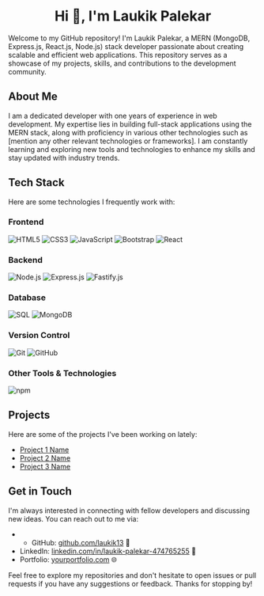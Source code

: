 <h1 align="center">Hi 👋, I'm Laukik Palekar</h1>

Welcome to my GitHub repository! I'm Laukik Palekar, a MERN (MongoDB, Express.js, React.js, Node.js) stack developer passionate about creating scalable and efficient web applications. This repository serves as a showcase of my projects, skills, and contributions to the development community.

## About Me

I am a dedicated developer with one years of experience in web development. My expertise lies in building full-stack applications using the MERN stack, along with proficiency in various other technologies such as [mention any other relevant technologies or frameworks]. I am constantly learning and exploring new tools and technologies to enhance my skills and stay updated with industry trends. 

## Tech Stack

Here are some technologies I frequently work with:

### Frontend
![HTML5](https://img.shields.io/badge/-HTML5-E34F26?logo=html5&logoColor=white)
![CSS3](https://img.shields.io/badge/-CSS3-1572B6?logo=css3&logoColor=white)
![JavaScript](https://img.shields.io/badge/-JavaScript-F7DF1E?logo=javascript&logoColor=black)
![Bootstrap](https://img.shields.io/badge/-Bootstrap-563D7C?logo=bootstrap&logoColor=white)
![React](https://img.shields.io/badge/-React-61DAFB?logo=react&logoColor=black)

### Backend
![Node.js](https://img.shields.io/badge/-Node.js-339933?logo=node.js&logoColor=white)
![Express.js](https://img.shields.io/badge/-Express.js-000000?logo=express&logoColor=white)
![Fastify.js](https://img.shields.io/badge/-Fastify.js-202020?logo=fastify&logoColor=white)

### Database
![SQL](https://img.shields.io/badge/-SQL-4479A1?logo=postgresql&logoColor=white)
![MongoDB](https://img.shields.io/badge/-MongoDB-47A248?logo=mongodb&logoColor=white)

### Version Control
![Git](https://img.shields.io/badge/-Git-F05032?logo=git&logoColor=white)
![GitHub](https://img.shields.io/badge/-GitHub-181717?logo=github&logoColor=white)

### Other Tools & Technologies
![npm](https://img.shields.io/badge/-npm-CB3837?logo=npm&logoColor=white)

## Projects

Here are some of the projects I've been working on lately:

- [Project 1 Name](Link)
- [Project 2 Name](Link)
- [Project 3 Name](Link)

## Get in Touch

I'm always interested in connecting with fellow developers and discussing new ideas. You can reach out to me via:

- - GitHub: [github.com/laukik13](https://github.com/laukik13) 📂
- LinkedIn: [linkedin.com/in/laukik-palekar-474765255](https://www.linkedin.com/in/laukik-palekar-474765255) 🔗
- Portfolio: [yourportfolio.com](https://www.yourportfolio.com) 🌐

Feel free to explore my repositories and don't hesitate to open issues or pull requests if you have any suggestions or feedback. Thanks for stopping by!
